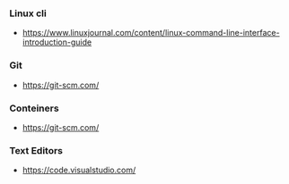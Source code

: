 ### Linux cli
- https://www.linuxjournal.com/content/linux-command-line-interface-introduction-guide

### Git
- https://git-scm.com/

### Conteiners
- https://git-scm.com/

### Text Editors
- https://code.visualstudio.com/
